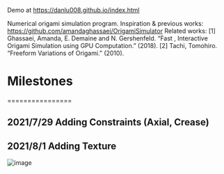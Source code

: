 Demo at https://danlu008.github.io/index.html

Numerical origami simulation program.
Inspiration & previous works: https://github.com/amandaghassaei/OrigamiSimulator
Related works:
[1] Ghassaei, Amanda, E. Demaine and N. Gershenfeld. “Fast , Interactive Origami Simulation using GPU Computation.” (2018).
[2] Tachi, Tomohiro. “Freeform Variations of Origami.” (2010).

# Milestones
================
## 2021/7/29 Adding Constraints (Axial, Crease)

## 2021/8/1 Adding Texture
![image](Milestones/Milestone_Adding_Texture.gif)
